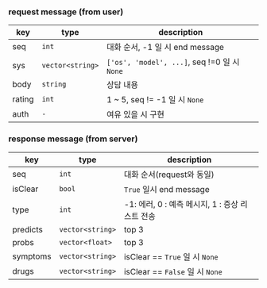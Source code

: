 ### request message (from user)
| key         |  type             | description |
| -------     | -------------     | -           | 
| seq         | `int`               | 대화 순서, -1 일 시 end message |
| sys         | `vector<string>`    | `['os', 'model', ...]`, seq !=0 일 시 `None` |
| body         | `string`            | 상담 내용 |
| rating      | `int`               | 1 ~ 5, seq != -1 일 시 `None` |
| auth        | `-`                 | 여유 있을 시 구현 |

### response message (from server)
| key         |  type             | description |
| -------     | -------------     | -           |
| seq         | `int`               | 대화 순서(request와 동일) |
| isClear     | `bool`              | `True` 일시 end message |
| type        | `int`               |-1: 에러, 0 : 예측 메시지, 1 : 증상 리스트 전송 |
| predicts    | `vector<string>`    | top 3 |
| probs       | `vector<float>`     | top 3 |
| symptoms    | `vector<string>`    | isClear == `True` 일 시 `None` |
| drugs       | `vector<string>`    | isClear == `False` 일 시 `None` |